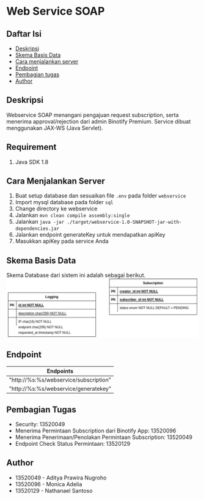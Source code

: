 # Web Service SOAP

## Daftar Isi

- [Deskripsi](#deskripsi)
- [Skema Basis Data](#skema-basis-data)
- [Cara menjalankan server](#cara-menjalankan-server)
- [Endpoint](#endpoint)
- [Pembagian tugas](#pembagian-tugas)
- [Author](#author)

## Deskripsi

Webservice SOAP menangani pengajuan request subscription, serta menerima approval/rejection dari admin Binotify Premium. Service dibuat menggunakan JAX-WS (Java Servlet).

## Requirement

1. Java SDK 1.8

## Cara Menjalankan Server

1. Buat setup database dan sesuaikan file `.env` pada folder `webservice`
2. Import mysql database pada folder `sql`
3. Change directory ke webservice
4. Jalankan `mvn clean compile assembly:single`
5. Jalankan `java -jar ./target/webservice-1.0-SNAPSHOT-jar-with-dependencies.jar`
6. Jalankan endpoint generateKey untuk mendapatkan apiKey
7. Masukkan apiKey pada service Anda

## Skema Basis Data

Skema Database dari sistem ini adalah sebagai berikut.
![Skema Basis Data](Screenshots/database.jpg)

## Endpoint

| Endpoints                              |
| -------------------------------------- |
| "http://%s:%s/webservice/subscription" |
| "http://%s:%s/webservice/generatekey"  |

## Pembagian Tugas

- Security: 13520049
- Menerima Permintaan Subscription dari Binotify App: 13520096
- Menerima Penerimaan/Penolakan Permintaan Subscription: 13520049
- Endpoint Check Status Permintaan: 13520129

## Author

- 13520049 - Aditya Prawira Nugroho
- 13520096 - Monica Adelia
- 13520129 - Nathanael Santoso

